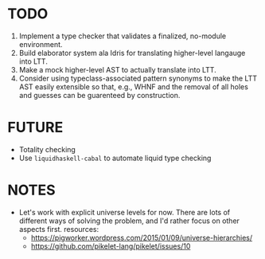 # TODO
1. Implement a type checker that validates a finalized, no-module environment.
2. Build elaborator system ala Idris for translating higher-level langauge into
   LTT.
3. Make a mock higher-level AST to actually translate into LTT.
4. Consider using typeclass-associated pattern synonyms to make the LTT AST
   easily extensible so that, e.g., WHNF and the removal of all holes and guesses
   can be guarenteed by construction.

# FUTURE
- Totality checking
- Use `liquidhaskell-cabal` to automate liquid type checking

# NOTES
- Let's work with explicit universe levels for now. There are lots of different
  ways of solving the problem, and I'd rather focus on other aspects first.
  resources:
  - https://pigworker.wordpress.com/2015/01/09/universe-hierarchies/
  - https://github.com/pikelet-lang/pikelet/issues/10
